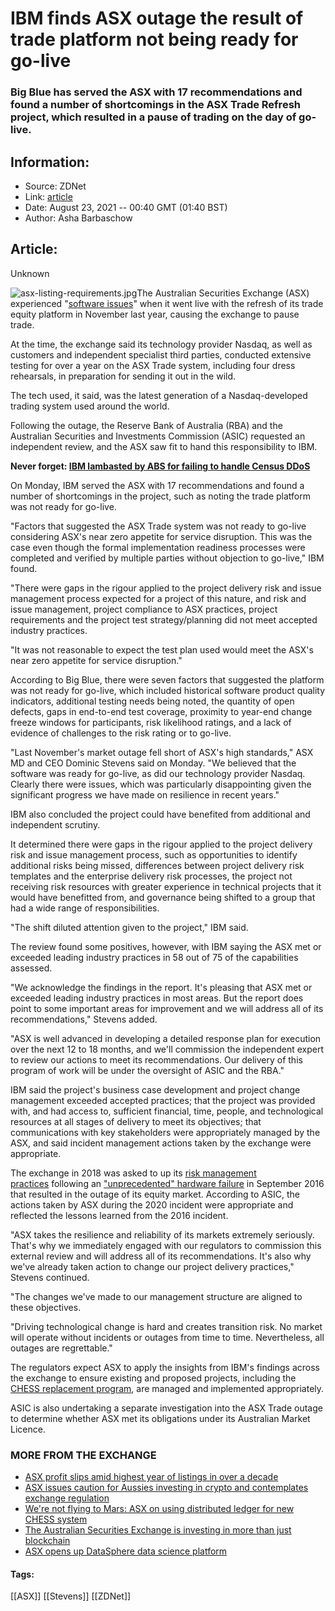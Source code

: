 # IBM finds ASX outage the result of trade platform not being ready for go-live
### Big Blue has served the ASX with 17 recommendations and found a number of shortcomings in the ASX Trade Refresh project, which resulted in a pause of trading on the day of go-live.

## Information:
+ Source: ZDNet
+ Link: [article](https://www.zdnet.com/article/ibm-review-finds-asx-outage-the-result-of-system-not-being-ready-for-go-live/)
+ Date: August 23, 2021 -- 00:40 GMT (01:40 BST)
+ Author: Asha Barbaschow


## Article:
Unknown

![asx-listing-requirements.jpg](https://www.zdnet.com/a/hub/i/2017/12/13/3f180be2-c877-44fd-90fe-2c23e43bc3ef/asx-listing-requirements.jpg)The Australian Securities Exchange (ASX) experienced "[software issues](https://www.zdnet.com/article/asx-claims-market-data-issues-in-trade-pause/)" when it went live with the refresh of its trade equity platform in November last year, causing the exchange to pause trade.

At the time, the exchange said its technology provider Nasdaq, as well as customers and independent specialist third parties, conducted extensive testing for over a year on the ASX Trade system, including four dress rehearsals, in preparation for sending it out in the wild. 

The tech used, it said, was the latest generation of a Nasdaq-developed trading system used around the world.

Following the outage, the Reserve Bank of Australia (RBA) and the Australian Securities and Investments Commission (ASIC) requested an independent review, and the ASX saw fit to hand this responsibility to IBM.

**Never forget: [IBM lambasted by ABS for failing to handle Census DDoS](https://www.zdnet.com/article/ibm-lambasted-by-abs-for-failing-to-handle-census-ddos/)**

On Monday, IBM served the ASX with 17 recommendations and found a number of shortcomings in the project, such as noting the trade platform was not ready for go-live.

"Factors that suggested the ASX Trade system was not ready to go-live considering ASX's near zero appetite for service disruption. This was the case even though the formal implementation readiness processes were completed and verified by multiple parties without objection to go-live," IBM found.






"There were gaps in the rigour applied to the project delivery risk and issue management process expected for a project of this nature, and risk and issue management, project compliance to ASX practices, project requirements and the project test strategy/planning did not meet accepted industry practices. 

"It was not reasonable to expect the test plan used would meet the ASX's near zero appetite for service disruption."

According to Big Blue, there were seven factors that suggested the platform was not ready for go-live, which included historical software product quality indicators, additional testing needs being noted, the quantity of open defects, gaps in end-to-end test coverage, proximity to year-end change freeze windows for participants, risk likelihood ratings, and a lack of evidence of challenges to the risk rating or to go-live.

"Last November's market outage fell short of ASX's high standards," ASX MD and CEO Dominic Stevens said on Monday. "We believed that the software was ready for go-live, as did our technology provider Nasdaq. Clearly there were issues, which was particularly disappointing given the significant progress we have made on resilience in recent years."

IBM also concluded the project could have benefited from additional and independent scrutiny.

It determined there were gaps in the rigour applied to the project delivery risk and issue management process, such as opportunities to identify additional risks being missed, differences between project delivery risk templates and the enterprise delivery risk processes, the project not receiving risk resources with greater experience in technical projects that it would have benefitted from, and governance being shifted to a group that had a wide range of responsibilities. 

"The shift diluted attention given to the project," IBM said.

The review found some positives, however, with IBM saying the ASX met or exceeded leading industry practices in 58 out of 75 of the capabilities assessed.

"We acknowledge the findings in the report. It's pleasing that ASX met or exceeded leading industry practices in most areas. But the report does point to some important areas for improvement and we will address all of its recommendations," Stevens added. 

"ASX is well advanced in developing a detailed response plan for execution over the next 12 to 18 months, and we'll commission the independent expert to review our actions to meet its recommendations. Our delivery of this program of work will be under the oversight of ASIC and the RBA."

IBM said the project's business case development and project change management exceeded accepted practices; that the project was provided with, and had access to, sufficient financial, time, people, and technological resources at all stages of delivery to meet its objectives; that communications with key stakeholders were appropriately managed by the ASX, and said incident management actions taken by the exchange were appropriate.

The exchange in 2018 was asked to up its [risk management practices](https://www.zdnet.com/article/asx-asked-to-up-risk-management-practices-following-equity-market-outage/) following an ["unprecedented" hardware failure](https://www.zdnet.com/article/asx-monday-jitters-a-result-of-incomplete-failover/) in September 2016 that resulted in the outage of its equity market. According to ASIC, the actions taken by ASX during the 2020 incident were appropriate and reflected the lessons learned from the 2016 incident.

"ASX takes the resilience and reliability of its markets extremely seriously. That's why we immediately engaged with our regulators to commission this external review and will address all of its recommendations. It's also why we've already taken action to change our project delivery practices," Stevens continued. 

"The changes we've made to our management structure are aligned to these objectives. 

"Driving technological change is hard and creates transition risk. No market will operate without incidents or outages from time to time. Nevertheless, all outages are regrettable."

The regulators expect ASX to apply the insights from IBM's findings across the exchange to ensure existing and proposed projects, including the [CHESS replacement program](https://www.zdnet.com/article/heres-what-to-expect-from-asxs-blockchain-based-chess-replacement/), are managed and implemented appropriately.

ASIC is also undertaking a separate investigation into the ASX Trade outage to determine whether ASX met its obligations under its Australian Market Licence.

### MORE FROM THE EXCHANGE

* [ASX profit slips amid highest year of listings in over a decade](https://www.zdnet.com/article/asx-profit-slips-amid-highest-year-of-listings-in-a-decade/)
* [ASX issues caution for Aussies investing in crypto and contemplates exchange regulation](https://www.zdnet.com/article/asx-issues-caution-for-aussies-investing-in-crypto-and-contemplates-exchange-regulation/)
* [We're not flying to Mars: ASX on using distributed ledger for new CHESS system](https://www.zdnet.com/article/were-not-flying-to-mars-asx-on-using-distributed-ledger-for-new-chess-system/)
* [The Australian Securities Exchange is investing in more than just blockchain](https://www.zdnet.com/article/the-australian-securities-exchange-is-investing-in-more-than-just-blockchain/)
* [ASX opens up DataSphere data science platform](https://www.zdnet.com/article/asx-opens-up-datasphere-data-science-platform/)





#### Tags:
[[ASX]] [[Stevens]] [[ZDNet]]

